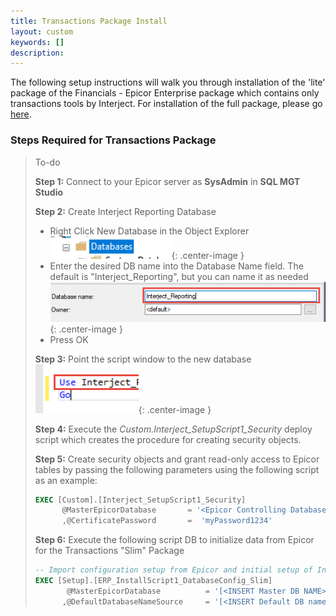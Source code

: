 ```yaml
---
title: Transactions Package Install
layout: custom
keywords: []
description:
---
```


The following setup instructions will walk you through installation of the 'lite' package of the Financials - Epicor Enterprise package which contains only transactions tools by Interject. For installation of the full package, please go <a href src="https://docs.gointerject.com/bApps/bFinancials/Technical-Install.html"> here</a>.

### Steps Required for Transactions Package

> To-do
>
> **Step 1:** Connect to your Epicor server as **SysAdmin** in **SQL MGT Studio**
>
> **Step 2:** Create Interject Reporting Database
>
> - Right Click New Database in the Object Explorer
>   ![New database](/images/A-SQL-Installation/newDB.png){: .center-image }
> - Enter the desired DB name into the Database Name field. The default is "Interject_Reporting", but you can name it as needed
>   ![New database](/images/A-SQL-Installation/01.png){: .center-image }
> - Press OK
>
> **Step 3:** Point the script window to the new database
> ![Mgt Studio Point](/images/A-SQL-Installation/MgtStudioPointTo.png){: .center-image }
>
> **Step 4:** Execute the _Custom.Interject_SetupScript1_Security_ deploy script which creates the procedure for creating security objects.
>
> **Step 5:** Create security objects and grant read-only access to Epicor tables by passing the following parameters using the following script as an example:
>
> ```SQL
> EXEC [Custom].[Interject_SetupScript1_Security]
>       @MasterEpicorDatabase       = '<Epicor Controlling Database Name>'
>       ,@CertificatePassword       =  'myPassword1234'
> ```
>
> **Step 6:** Execute the following script DB to initialize data from Epicor for the Transactions "Slim" Package
>
> ```SQL
> -- Import configuration setup from Epicor and initial setup of Interject
> EXEC [Setup].[ERP_InstallScript1_DatabaseConfig_Slim]
>        @MasterEpicorDatabase          = '[<INSERT Master DB NAME>]'
>       ,@DefaultDatabaseNameSource     = '[<INSERT Default DB name>]'
> ```
